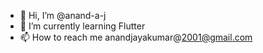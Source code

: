 
- 👋 Hi, I’m @anand-a-j
- 🌱 I’m currently learning Flutter
- 📫 How to reach me anandjayakumar@2001@gmail.com
